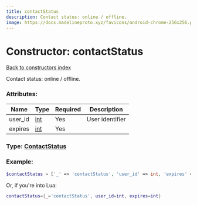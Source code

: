 ```yaml
---
title: contactStatus
description: Contact status: online / offline.
image: https://docs.madelineproto.xyz/favicons/android-chrome-256x256.png
---
```

# Constructor: contactStatus  
[Back to constructors index](index.md)



Contact status: online / offline.

### Attributes:

| Name     |    Type       | Required | Description |
|----------|---------------|----------|-------------|
|user\_id|[int](../types/int.md) | Yes|User identifier|
|expires|[int](../types/int.md) | Yes|



### Type: [ContactStatus](../types/ContactStatus.md)


### Example:

```php
$contactStatus = ['_' => 'contactStatus', 'user_id' => int, 'expires' => int];
```  


Or, if you're into Lua:

```lua
contactStatus={_='contactStatus', user_id=int, expires=int}

```


